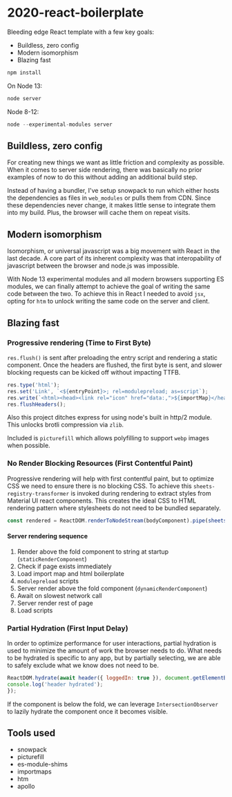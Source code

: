 # 2020-react-boilerplate

Bleeding edge React template with a few key goals:

* Buildless, zero config
* Modern isomorphism
* Blazing fast

```js
npm install
```

On Node 13:

```js
node server
```

Node 8-12:

```js
node --experimental-modules server
```

## Buildless, zero config

For creating new things we want as little friction and complexity as possible. When it comes to server side rendering, there was basically no prior examples of now to do this without adding an additional build step. 

Instead of having a bundler, I've setup snowpack to run which either hosts the dependencies as files in `web_modules` or pulls them from CDN. Since these dependencies never change, it makes little sense to integrate them into my build. Plus, the browser will cache them on repeat visits.

## Modern isomorphism

Isomorphism, or universal javascript was a big movement with React in the last decade. A core part of its inherent complexity was that interopability of javascript between the browser and node.js was impossible.

With Node 13 experimental modules and all modern browsers supporting ES modules, we can finally attempt to achieve the goal of writing the same code between the two. To achieve this in React I needed to avoid `jsx`, opting for `htm` to unlock writing the same code on the server and client.

## Blazing fast

### Progressive rendering (Time to First Byte)

`res.flush()` is sent after preloading the entry script and rendering a static component. Once the headers are flushed, the first byte is sent, and slower blocking requests can be kicked off without impacting TTFB.

```js
res.type('html');
res.set('Link', `<${entryPoint}>; rel=modulepreload; as=script`);
res.write(`<html><head><link rel="icon" href="data:,">${importMap}</head><div id='header'><style>${headerStyles}</style>${headerComponent}</div>`);
res.flushHeaders();
```

Also this project ditches express for using node's built in http/2 module. This unlocks brotli compression via `zlib`.

Included is `picturefill` which allows polyfilling to support `webp` images when possible.

### No Render Blocking Resources (First Contentful Paint)

Progressive rendering will help with first contentful paint, but to optimize CSS we need to ensure there is no blocking CSS. To achieve this `sheets-registry-transformer` is invoked during rendering to extract styles from Material UI react components. This creates the ideal CSS to HTML rendering pattern where stylesheets do not need to be bundled separately.

```js
const rendered = ReactDOM.renderToNodeStream(bodyComponent).pipe(sheetsRegistryTransfomer(bodyStyles));
```

#### Server rendering sequence

1. Render above the fold component to string at startup (`staticRenderComponent`)
2. Check if page exists immediately
3. Load import map and html boilerplate
4. `modulepreload` scripts
5. Server render above the fold component (`dynamicRenderComponent`)
6. Await on slowest network call
7. Server render rest of page
8. Load scripts

### Partial Hydration (First Input Delay)

In order to optimize performance for user interactions, partial hydration is used to minimize the amount of work the browser needs to do. What needs to be hydrated is specific to any app, but by partially selecting, we are able to safely exclude what we know does not need to be.

```js
ReactDOM.hydrate(await header({ loggedIn: true }), document.getElementById('header'), () => {
console.log('header hydrated');
});
```

If the component is below the fold, we can leverage `IntersectionObserver` to lazily hydrate the component once it becomes visible.

## Tools used

* snowpack
* picturefill
* es-module-shims
* importmaps
* htm
* apollo